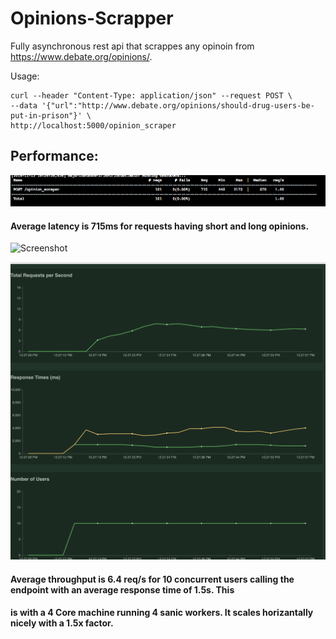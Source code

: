 # Opinions-Scrapper

Fully asynchronous rest api that scrappes any opinoin from https://www.debate.org/opinions/.

Usage:

```shell
curl --header "Content-Type: application/json" --request POST \
--data '{"url":"http://www.debate.org/opinions/should-drug-users-be-put-in-prison"}' \
http://localhost:5000/opinion_scraper
```

## Performance:

![Screenshot](imgs/latency.png)

#### Average latency is 715ms for requests having short and long opinions.

![Screenshot](imgs/concurrency.png.png)

![Screenshot](imgs/graph.png)

#### Average throughput is 6.4 req/s for 10 concurrent users calling the endpoint with an average response  time of 1.5s. This
#### is with a 4 Core machine running 4 sanic workers. It scales horizantally nicely with a 1.5x factor.



